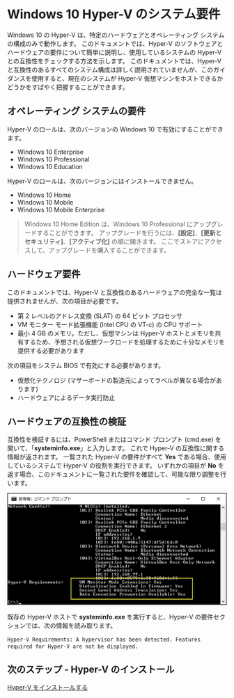 # Windows 10 Hyper-V のシステム要件

Windows 10 の Hyper-V は、特定のハードウェアとオペレーティング システムの構成のみで動作します。 このドキュメントでは、Hyper-V のソフトウェアとハードウェアの要件について簡単に説明し、使用しているシステムの Hyper-V との互換性をチェックする方法を示します。 このドキュメントでは、Hyper-V と互換性のあるすべてのシステム構成は詳しく説明されていませんが、このガイダンスを使用すると、現在のシステムが Hyper-V 仮想マシンをホストできるかどうかをすばやく把握することができます。

## オペレーティング システムの要件

Hyper-V のロールは、次のバージョンの Windows 10 で有効にすることができます。

- Windows 10 Enterprise
- Windows 10 Professional
- Windows 10 Education

Hyper-V のロールは、次のバージョンにはインストールできません。

- Windows 10 Home
- Windows 10 Mobile
- Windows 10 Mobile Enterprise

>Windows 10 Home Edition は、Windows 10 Professional にアップグレードすることができます。 アップグレードを行うには、**[設定]**、**[更新とセキュリティ]**、**[アクティブ化]** の順に開きます。 ここでストアにアクセスして、アップグレードを購入することができます。

## ハードウェア要件

このドキュメントでは、Hyper-V と互換性のあるハードウェアの完全な一覧は提供されませんが、次の項目が必要です。

- 第 2 レベルのアドレス変換 (SLAT) の 64 ビット プロセッサ
- VM モニター モード拡張機能 (Intel CPU の VT-c) の CPU サポート
- 最小 4 GB のメモリ。ただし、仮想マシンは Hyper-V ホストとメモリを共有するため、予想される仮想ワークロードを処理するために十分なメモリを提供する必要があります

次の項目をシステム BIOS で有効にする必要があります。
- 仮想化テクノロジ (マザーボードの製造元によってラベルが異なる場合があります)
- ハードウェアによるデータ実行防止

## ハードウェアの互換性の検証

互換性を検証するには、PowerShell またはコマンド プロンプト (cmd.exe) を開いて、「**systeminfo.exe**」と入力します。 これで Hyper-V の互換性に関する情報が返されます。
一覧された Hyper-V の要件がすべて **Yes** である場合、使用しているシステムで Hyper-V の役割を実行できます。 いずれかの項目が **No** を返す場合、このドキュメントに一覧された要件を確認して、可能な限り調整を行います。

![](media/SystemInfo_upd.png)

既存の Hyper-V ホストで **systeminfo.exe** を実行すると、Hyper-V の要件セクションでは、次の情報を読み取ります。

```
Hyper-V Requirements: A hypervisor has been detected. Features required for Hyper-V are not be displayed.
```

## 次のステップ - Hyper-V のインストール

[Hyper-V をインストールする](walkthrough_install.md)




<!--HONumber=Feb16_HO2-->
